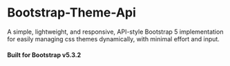 # Bootstrap-Theme-Api
  A simple, lightweight, and responsive, API-style Bootstrap 5 implementation for easily managing css themes dynamically, with minimal effort and input.

#### Built for Bootstrap v5.3.2
